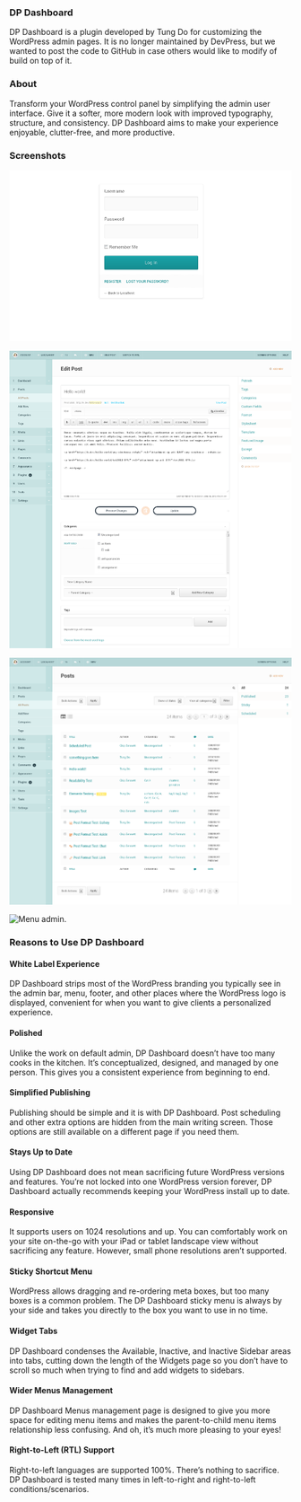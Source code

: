 ### DP Dashboard

DP Dashboard is a plugin developed by Tung Do for customizing the WordPress admin pages.  It is no longer maintained by DevPress, but we wanted to post the code to GitHub in case others would like to modify of build on top of it.

### About

Transform your WordPress control panel by simplifying the admin user interface. Give it a softer, more modern look with improved typography, structure, and consistency. DP Dashboard aims to make your experience enjoyable, clutter-free, and more productive.

### Screenshots

![Login page.](https://github.com/DevPress/DP-Dashboard/raw/master/screenshots/dp-dashboard-login.png)

![Edit screen.](https://github.com/DevPress/DP-Dashboard/raw/master/screenshots/dp-dashboard-edit.png)

![Posts screen.](https://github.com/DevPress/DP-Dashboard/raw/master/screenshots/dp-dashboard-posts.png)

![Menu admin.](https://github.com/DevPress/DP-Dashboard/raw/master/screenshots/dp-dashboard-menus.pn)

### Reasons to Use DP Dashboard

#### White Label Experience

DP Dashboard strips most of the WordPress branding you typically see in the admin bar, menu, footer, and other places where the WordPress logo is displayed, convenient for when you want to give clients a personalized experience.

#### Polished

Unlike the work on default admin, DP Dashboard doesn’t have too many cooks in the kitchen. It’s conceptualized, designed, and managed by one person. This gives you a consistent experience from beginning to end.

#### Simplified Publishing

Publishing should be simple and it is with DP Dashboard. Post scheduling and other extra options are hidden from the main writing screen. Those options are still available on a different page if you need them.

#### Stays Up to Date

Using DP Dashboard does not mean sacrificing future WordPress versions and features. You’re not locked into one WordPress version forever, DP Dashboard actually recommends keeping your WordPress install up to date.

#### Responsive

It supports users on 1024 resolutions and up. You can comfortably work on your site on-the-go with your iPad or tablet landscape view without sacrificing any feature. However, small phone resolutions aren’t supported.

#### Sticky Shortcut Menu

WordPress allows dragging and re-ordering meta boxes, but too many boxes is a common problem. The DP Dashboard sticky menu is always by your side and takes you directly to the box you want to use in no time.

#### Widget Tabs

DP Dashboard condenses the Available, Inactive, and Inactive Sidebar areas into tabs, cutting down the length of the Widgets page so you don’t have to scroll so much when trying to find and add widgets to sidebars.

#### Wider Menus Management

DP Dashboard Menus management page is designed to give you more space for editing menu items and makes the parent-to-child menu items relationship less confusing. And oh, it’s much more pleasing to your eyes!

#### Right-to-Left (RTL) Support

Right-to-left languages are supported 100%. There’s nothing to sacrifice. DP Dashboard is tested many times in left-to-right and right-to-left conditions/scenarios.
